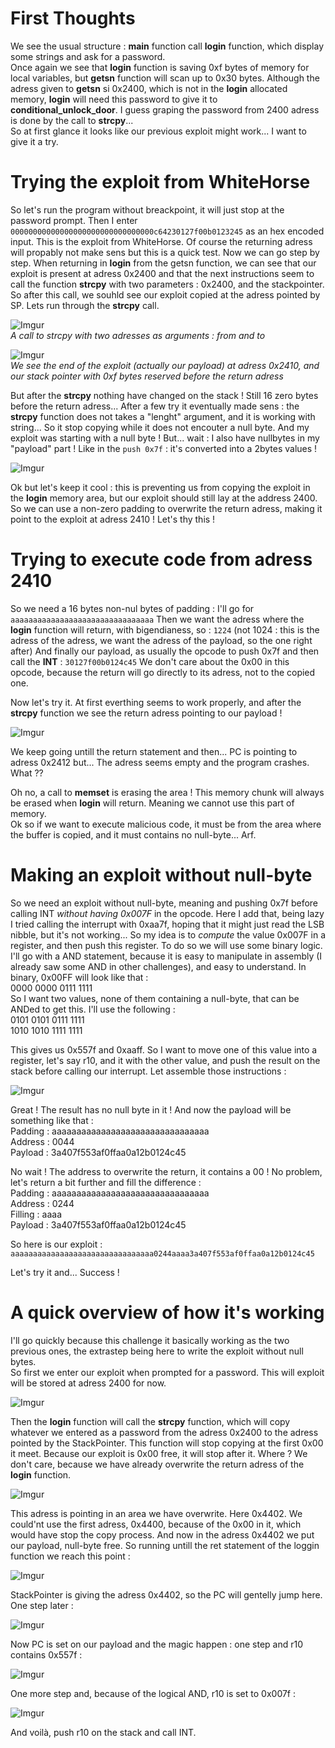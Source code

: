 # First Thoughts

We see the usual structure : **main** function call **login** function, which display some strings and ask for a password.  
Once again we see that **login** function is saving 0xf bytes of memory for local variables, but **getsn** function will scan up to 0x30 bytes. Although the adress given to **getsn** si 0x2400, which is not in the **login** allocated memory, **login** will need this password to give it to **conditional_unlock_door**. I guess graping the password from 2400 adress is done by the call to **strcpy**...  
So at first glance it looks like our previous exploit might work... I want to give it a try.

# Trying the exploit from WhiteHorse

So let's run the program without breackpoint, it will just stop at the password prompt. Then I enter `00000000000000000000000000000000c64230127f00b0123245` as an hex encoded input. This is the exploit from WhiteHorse. Of course the returning adress will propably not make sens but this is a quick test. Now we can go step by step. When returning in **login** from the getsn function, we can see that our exploit is present at adress 0x2400 and that the next instructions seem to call the function **strcpy** with two parameters : 0x2400, and the stackpointer. So after this call, we souhld see our exploit copied at the adress pointed by SP. Lets run through the **strcpy** call.

![Imgur](https://imgur.com/mOXGEdr.png)  
*A call to strcpy with two adresses as arguments : from and to*

![Imgur](https://imgur.com/3cBmyoK.png)  
*We see the end of the exploit (actually our payload) at adress 0x2410, and our stack pointer with 0xf bytes reserved before the return adress*

But after the **strcpy** nothing have changed on the stack ! Still 16 zero bytes before the return adress... After a few try it eventually made sens : the **strcpy** function does not takes a "lenght" argument, and it is working with string... So it stop copying while it does not encouter a null byte. And my exploit was starting with a null byte ! But... wait : I also have nullbytes in my "payload" part ! Like in the `push 0x7f` : it's converted into a 2bytes values !

![Imgur](https://imgur.com/t6XRUQ1.png)

Ok but let's keep it cool : this is preventing us from copying the exploit in the **login** memory area, but our exploit should still lay at the address 2400. So we can use a non-zero padding to overwrite the return adress, making it point to the exploit at adress 2410 ! Let's thy this !

# Trying to execute code from adress 2410

So we need a 16 bytes non-nul bytes of padding : I'll go for `aaaaaaaaaaaaaaaaaaaaaaaaaaaaaaaa`
Then we want the adress where the **login** function will return, with bigendianess, so : `1224` (not 1024 : this is the adress of the adress, we want the adress of the payload, so the one right after)
And finally our payload, as usually the opcode to push 0x7f and then call the **INT** : `30127f00b0124c45`
We don't care about the 0x00 in this opcode, because the return will go directly to its adress, not to the copied one.

Now let's try it. At first everthing seems to work properly, and after the **strcpy** function we see the return adress pointing to our payload !

![Imgur](https://imgur.com/GcZ33xg.png)

We keep going untill the return statement and then... PC is pointing to adress 0x2412 but... The adress seems empty and the program crashes. What ??

Oh no, a call to **memset** is erasing the area ! This memory chunk will always be erased when **login** will return. Meaning we cannot use this part of memory.  
Ok so if we want to execute malicious code, it must be from the area where the buffer is copied, and it must contains no null-byte... Arf.

# Making an exploit without null-byte

So we need an exploit without null-byte, meaning and pushing 0x7f before calling INT *without having 0x007F* in the opcode. Here I add that, being lazy I tried calling the interrupt with 0xaa7f, hoping that it might just read the LSB nibble, but it's not working... So my idea is to *compute* the value 0x007F in a register, and then push this register. To do so we will use some binary logic. I'll go with a AND statement, because it is easy to manipulate in assembly (I already saw some AND in other challenges), and easy to understand. 
In binary, 0x00FF will look like that :  
0000 0000 0111 1111  
So I want two values, none of them containing a null-byte, that can be ANDed to get this. I'll use the following :  
0101 0101 0111 1111  
1010 1010 1111 1111  

This gives us 0x557f and 0xaaff. So I want to move one of this value into a register, let's say r10, and it with the other value, and push the result on the stack before calling our interrupt. Let assemble those instructions :

![Imgur](https://imgur.com/VllFSnx.png)

Great ! The result has no null byte in it ! And now the payload will be something like that :  
Padding : aaaaaaaaaaaaaaaaaaaaaaaaaaaaaaaa  
Address : 0044  
Payload : 3a407f553af0ffaa0a12b0124c45  

No wait ! The address to overwrite the return, it contains a 00 ! No problem, let's return a bit further and fill the difference :  
Padding : aaaaaaaaaaaaaaaaaaaaaaaaaaaaaaaa  
Address : 0244  
Filling : aaaa  
Payload : 3a407f553af0ffaa0a12b0124c45  

So here is our exploit : `aaaaaaaaaaaaaaaaaaaaaaaaaaaaaaaa0244aaaa3a407f553af0ffaa0a12b0124c45`

Let's try it and... Success !

# A quick overview of how it's working

I'll go quickly because this challenge it basically working as the two previous ones, the extrastep being here to write the exploit without null bytes.  
So first we enter our exploit when prompted for a password. This will exploit will be stored at adress 2400 for now.  

![Imgur](https://imgur.com/HuR0fto.png)

Then the **login** function will call the **strcpy** function, which will copy whatever we entered as a password from the adress 0x2400 to the adress pointed by the StackPointer. This function will stop copying at the first 0x00 it meet. Because our exploit is 0x00 free, it will stop after it. Where ? We don't care, because we have already overwrite the return adress of the **login** function.

![Imgur](https://imgur.com/DgqwE5y.png)

This adress is pointing in an area we have overwrite. Here 0x4402. We could'nt use the first adress, 0x4400, because of the 0x00 in it, which would have stop the copy process. And now in the adress 0x4402 we put our payload, null-byte free. So running untill the ret statement of the loggin function we reach this point :

![Imgur](https://imgur.com/TKmhWQm.png)

StackPointer is giving the adress 0x4402, so the PC will gentelly jump here. One step later :

![Imgur](https://imgur.com/x9oZVys.png)

Now PC is set on our payload and the magic happen : one step and r10 contains 0x557f :

![Imgur](https://imgur.com/CluVPDR.png)

One more step and, because of the logical AND, r10 is set to 0x007f :

![Imgur](https://imgur.com/I8jtLJ5.png)

And voilà, push r10 on the stack and call INT.

